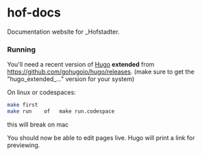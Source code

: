 # hof-docs

Documentation website for _Hofstadter.


### Running

You'll need a recent version of [Hugo](https://gohugo.io) __extended__ from https://github.com/gohugoio/hugo/releases. (make sure to get the "hugo_extended_..." version for your system)

On linux or codespaces:

```sh
make first
make run    of   make run.codespace
```

this will break on mac

You should now be able to edit pages live. Hugo will print a link for previewing.


